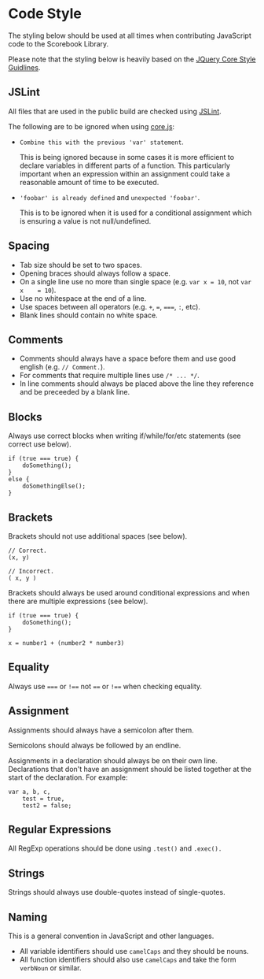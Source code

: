 # Code Style
The styling below should be used at all times when contributing JavaScript code to the Scorebook Library.

Please note that the styling below is heavily based on the [JQuery Core Style Guidlines](http://docs.jquery.com/JQuery_Core_Style_Guidelines "JQuery/StyleGuidelines").

## JSLint
All files that are used in the public build are checked using [JSLint](http://www.jslint.com/ "JSLint website").

The following are to be ignored when using [core.js](https://github.com/ryansmith94/Scorebook/blob/master/src/core.js):
* `Combine this with the previous 'var' statement`.

  This is being ignored because in some cases it is more efficient to declare variables in different parts of a function. This particularly important when an expression within an assignment could take a reasonable amount of time to be executed.

* `'foobar' is already defined` and `unexpected 'foobar'`.

  This is to be ignored when it is used for a conditional assignment which is ensuring a value is not null/undefined.

## Spacing
* Tab size should be set to two spaces.
* Opening braces should always follow a space.
* On a single line use no more than single space (e.g. `var x = 10`, not `var x    = 10`).
* Use no whitespace at the end of a line.
* Use spaces between all operators (e.g. `+`, `=`, `===`, `:`, etc).
* Blank lines should contain no white space.

## Comments
* Comments should always have a space before them and use good english (e.g. `// Comment.`).
* For comments that require multiple lines use `/* ... */`.
* In line comments should always be placed above the line they reference and be preceeded by a blank line.

## Blocks
Always use correct blocks when writing if/while/for/etc statements (see correct use below).

    if (true === true) {
        doSomething();
    }
    else {
        doSomethingElse();
    }

## Brackets
Brackets should not use additional spaces (see below).

    // Correct.
    (x, y)

    // Incorrect.
    ( x, y )
    
Brackets should always be used around conditional expressions and when there are multiple expressions (see below).

    if (true === true) {
        doSomething();
    }

    x = number1 + (number2 * number3)

## Equality
Always use `===` or `!==` not `==` or `!==` when checking equality.

## Assignment
Assignments should always have a semicolon after them.

Semicolons should always be followed by an endline.

Assignments in a declaration should always be on their own line. Declarations that don't have an assignment should be listed together at the start of the declaration. For example:

    var a, b, c,
        test = true,
        test2 = false;

## Regular Expressions
All RegExp operations should be done using `.test()` and `.exec().`

## Strings
Strings should always use double-quotes instead of single-quotes.

## Naming
This is a general convention in JavaScript and other languages.
* All variable identifiers should use `camelCaps` and they should be nouns.
* All function identifiers should also use `camelCaps` and take the form `verbNoun` or similar.
